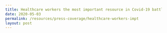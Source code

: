 ```yaml
---
title: Healthcare workers the most important resource in Covid-19 battle
date: 2020-05-03
permalink: /resources/press-coverage/healthcare-workers-impt
layout: post
---
```

